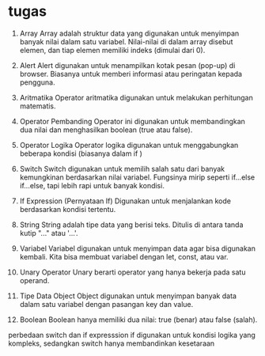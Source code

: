 # tugas
1. Array
Array adalah struktur data yang digunakan untuk menyimpan banyak nilai dalam satu variabel.
Nilai-nilai di dalam array disebut elemen, dan tiap elemen memiliki indeks (dimulai dari 0).

2. Alert
Alert digunakan untuk menampilkan kotak pesan (pop-up) di browser.
Biasanya untuk memberi informasi atau peringatan kepada pengguna.

3. Aritmatika
Operator aritmatika digunakan untuk melakukan perhitungan matematis.

4. Operator Pembanding
Operator ini digunakan untuk membandingkan dua nilai dan menghasilkan boolean (true atau false).

5. Operator Logika
Operator logika digunakan untuk menggabungkan beberapa kondisi (biasanya dalam if )

6. Switch
Switch digunakan untuk memilih salah satu dari banyak kemungkinan berdasarkan nilai variabel.
Fungsinya mirip seperti if...else if...else, tapi lebih rapi untuk banyak kondisi.

7. If Expression (Pernyataan If)
Digunakan untuk menjalankan kode berdasarkan kondisi tertentu.

8. String
String adalah tipe data yang berisi teks.
Ditulis di antara tanda kutip "..." atau '...'.

9. Variabel
Variabel digunakan untuk menyimpan data agar bisa digunakan kembali.
Kita bisa membuat variabel dengan let, const, atau var.

10. Unary Operator
Unary berarti operator yang hanya bekerja pada satu operand.

11. Tipe Data Object
Object digunakan untuk menyimpan banyak data dalam satu variabel dengan pasangan key dan value.

12. Boolean
Boolean hanya memiliki dua nilai:
true (benar) atau false (salah).



perbedaan switch dan if expresssion
if digunakan untuk kondisi logika yang kompleks, sedangkan switch hanya membandinkan kesetaraan
